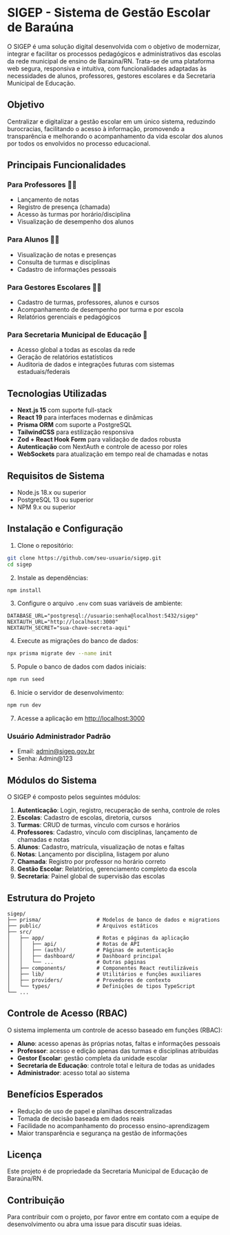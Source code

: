# SIGEP - Sistema de Gestão Escolar de Baraúna

O SIGEP é uma solução digital desenvolvida com o objetivo de modernizar, integrar e facilitar os processos pedagógicos e administrativos das escolas da rede municipal de ensino de Baraúna/RN. Trata-se de uma plataforma web segura, responsiva e intuitiva, com funcionalidades adaptadas às necessidades de alunos, professores, gestores escolares e da Secretaria Municipal de Educação.

## Objetivo

Centralizar e digitalizar a gestão escolar em um único sistema, reduzindo burocracias, facilitando o acesso à informação, promovendo a transparência e melhorando o acompanhamento da vida escolar dos alunos por todos os envolvidos no processo educacional.

## Principais Funcionalidades

### Para Professores 👩‍🏫
- Lançamento de notas
- Registro de presença (chamada)
- Acesso às turmas por horário/disciplina
- Visualização de desempenho dos alunos

### Para Alunos 👨‍🎓
- Visualização de notas e presenças
- Consulta de turmas e disciplinas
- Cadastro de informações pessoais

### Para Gestores Escolares 👨‍💼
- Cadastro de turmas, professores, alunos e cursos
- Acompanhamento de desempenho por turma e por escola
- Relatórios gerenciais e pedagógicos

### Para Secretaria Municipal de Educação 📄
- Acesso global a todas as escolas da rede
- Geração de relatórios estatísticos
- Auditoria de dados e integrações futuras com sistemas estaduais/federais

## Tecnologias Utilizadas

- **Next.js 15** com suporte full-stack
- **React 19** para interfaces modernas e dinâmicas
- **Prisma ORM** com suporte a PostgreSQL
- **TailwindCSS** para estilização responsiva
- **Zod + React Hook Form** para validação de dados robusta
- **Autenticação** com NextAuth e controle de acesso por roles
- **WebSockets** para atualização em tempo real de chamadas e notas

## Requisitos de Sistema

- Node.js 18.x ou superior
- PostgreSQL 13 ou superior
- NPM 9.x ou superior

## Instalação e Configuração

1. Clone o repositório:
```bash
git clone https://github.com/seu-usuario/sigep.git
cd sigep
```

2. Instale as dependências:
```bash
npm install
```

3. Configure o arquivo `.env` com suas variáveis de ambiente:
```
DATABASE_URL="postgresql://usuario:senha@localhost:5432/sigep"
NEXTAUTH_URL="http://localhost:3000"
NEXTAUTH_SECRET="sua-chave-secreta-aqui"
```

4. Execute as migrações do banco de dados:
```bash
npx prisma migrate dev --name init
```

5. Popule o banco de dados com dados iniciais:
```bash
npm run seed
```

6. Inicie o servidor de desenvolvimento:
```bash
npm run dev
```

7. Acesse a aplicação em [http://localhost:3000](http://localhost:3000)

### Usuário Administrador Padrão
- Email: admin@sigep.gov.br
- Senha: Admin@123

## Módulos do Sistema

O SIGEP é composto pelos seguintes módulos:

1. **Autenticação**: Login, registro, recuperação de senha, controle de roles
2. **Escolas**: Cadastro de escolas, diretoria, cursos
3. **Turmas**: CRUD de turmas, vínculo com cursos e horários
4. **Professores**: Cadastro, vínculo com disciplinas, lançamento de chamadas e notas
5. **Alunos**: Cadastro, matrícula, visualização de notas e faltas
6. **Notas**: Lançamento por disciplina, listagem por aluno
7. **Chamada**: Registro por professor no horário correto
8. **Gestão Escolar**: Relatórios, gerenciamento completo da escola
9. **Secretaria**: Painel global de supervisão das escolas

## Estrutura do Projeto

```
sigep/
├── prisma/                  # Modelos de banco de dados e migrations
├── public/                  # Arquivos estáticos
├── src/
│   ├── app/                 # Rotas e páginas da aplicação
│   │   ├── api/             # Rotas de API
│   │   ├── (auth)/          # Páginas de autenticação
│   │   ├── dashboard/       # Dashboard principal
│   │   └── ...              # Outras páginas
│   ├── components/          # Componentes React reutilizáveis
│   ├── lib/                 # Utilitários e funções auxiliares
│   ├── providers/           # Provedores de contexto
│   └── types/               # Definições de tipos TypeScript
└── ...
```

## Controle de Acesso (RBAC)

O sistema implementa um controle de acesso baseado em funções (RBAC):

- **Aluno**: acesso apenas às próprias notas, faltas e informações pessoais
- **Professor**: acesso e edição apenas das turmas e disciplinas atribuídas
- **Gestor Escolar**: gestão completa da unidade escolar
- **Secretaria de Educação**: controle total e leitura de todas as unidades
- **Administrador**: acesso total ao sistema

## Benefícios Esperados

- Redução de uso de papel e planilhas descentralizadas
- Tomada de decisão baseada em dados reais
- Facilidade no acompanhamento do processo ensino-aprendizagem
- Maior transparência e segurança na gestão de informações

## Licença

Este projeto é de propriedade da Secretaria Municipal de Educação de Baraúna/RN.

## Contribuição

Para contribuir com o projeto, por favor entre em contato com a equipe de desenvolvimento ou abra uma issue para discutir suas ideias.
